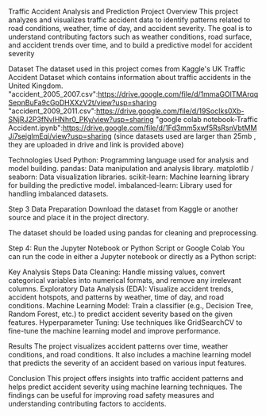 Traffic Accident Analysis and Prediction
Project Overview
This project analyzes and visualizes traffic accident data to identify patterns related to road conditions, weather, time of day, and accident severity. 
The goal is to understand contributing factors such as weather conditions, road surface, and accident trends over time, and to build a predictive model for accident severity

Dataset
The dataset used in this project comes from Kaggle's UK Traffic Accident Dataset which contains information about traffic accidents in the United Kingdom.
"accident_2005_2007.csv":https://drive.google.com/file/d/1mmaGOlTMArqqSepnBuFa9cGpDHXXzV2t/view?usp=sharing
"accident_2009_2011.csv":https://drive.google.com/file/d/19SocIks0Xb-SNjRJ2P3fNvlHNhr0_PKy/view?usp=sharing
"google colab notebook-Traffic Accident.ipynb":https://drive.google.com/file/d/1Fd3mm5xwf5RsRsnVbtMMJi7sejgImEqi/view?usp=sharing
(since datasets used are larger than 25mb , they are uploaded in drive and link is provided above)

Technologies Used
Python: Programming language used for analysis and model building.
pandas: Data manipulation and analysis library.
matplotlib / seaborn: Data visualization libraries.
scikit-learn: Machine learning library for building the predictive model.
imbalanced-learn: Library used for handling imbalanced datasets.

Step 3 Data Preparation
Download the dataset from Kaggle or another source and place it in the project directory.

The dataset should be loaded using pandas for cleaning and preprocessing.

Step 4: Run the Jupyter Notebook or Python Script or Google Colab
You can run the code in either a Jupyter notebook or directly as a Python script:

Key Analysis Steps
Data Cleaning: Handle missing values, convert categorical variables into numerical formats, and remove any irrelevant columns.
Exploratory Data Analysis (EDA): Visualize accident trends, accident hotspots, and patterns by weather, time of day, and road conditions.
Machine Learning Model: Train a classifier (e.g., Decision Tree, Random Forest, etc.) to predict accident severity based on the given features.
Hyperparameter Tuning: Use techniques like GridSearchCV to fine-tune the machine learning model and improve performance.

Results
The project visualizes accident patterns over time, weather conditions, and road conditions. It also includes a machine learning model that predicts the severity of an accident based on various input features.

Conclusion
This project offers insights into traffic accident patterns and helps predict accident severity using machine learning techniques. The findings can be useful for improving road safety measures and understanding contributing factors to accidents.
